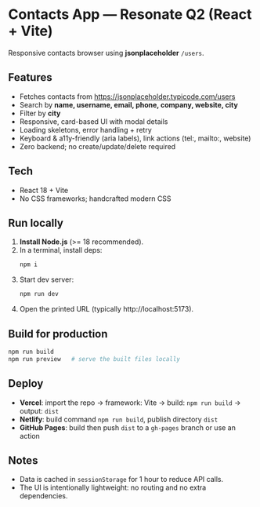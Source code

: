# Contacts App — Resonate Q2 (React + Vite)

Responsive contacts browser using **jsonplaceholder** `/users`.

## Features
- Fetches contacts from https://jsonplaceholder.typicode.com/users
- Search by **name, username, email, phone, company, website, city**
- Filter by **city**
- Responsive, card-based UI with modal details
- Loading skeletons, error handling + retry
- Keyboard & a11y-friendly (aria labels), link actions (tel:, mailto:, website)
- Zero backend; no create/update/delete required

## Tech
- React 18 + Vite
- No CSS frameworks; handcrafted modern CSS

## Run locally
1. **Install Node.js** (>= 18 recommended).
2. In a terminal, install deps:
   ```sh
   npm i
   ```
3. Start dev server:
   ```sh
   npm run dev
   ```
4. Open the printed URL (typically http://localhost:5173).

## Build for production
```sh
npm run build
npm run preview   # serve the built files locally
```

## Deploy
- **Vercel**: import the repo → framework: Vite → build: `npm run build` → output: `dist`
- **Netlify**: build command `npm run build`, publish directory `dist`
- **GitHub Pages**: build then push `dist` to a `gh-pages` branch or use an action

## Notes
- Data is cached in `sessionStorage` for 1 hour to reduce API calls.
- The UI is intentionally lightweight: no routing and no extra dependencies.
